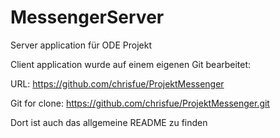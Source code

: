 # MessengerServer

Server application für ODE Projekt

Client application wurde auf einem eigenen Git bearbeitet: 

URL: https://github.com/chrisfue/ProjektMessenger 

Git for clone: https://github.com/chrisfue/ProjektMessenger.git

Dort ist auch das allgemeine README zu finden
